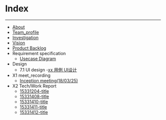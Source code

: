 

# Index
---
- [About](https://github.com/Movie-ticket-Sale-System/DashBoard/blob/master/doc/About.md)
- [Team_profile](https://github.com/Movie-ticket-Sale-System/DashBoard/blob/master/doc/Team_profile.md)
- [Investigation](https://github.com/Movie-ticket-Sale-System/DashBoard/blob/master/doc/Investigation.md)
- [Vision](https://github.com/Movie-ticket-Sale-System/DashBoard/blob/master/doc/Vision.md)
- [Product Backlog](https://github.com/Movie-ticket-Sale-System/DashBoard/blob/master/doc/Product_Backlog.md)
- Requirement specification
  - [Usecase Diagram](https://github.com/Movie-ticket-Sale-System/DashBoard/blob/master/doc/Usecase_Diagram.md)
- Design
  - 7.1 UI design
    -[xx 用例 UI设计]()
- X1 meet_recording
  - [Inception meeting(18/03/25)](https://github.com/Movie-ticket-Sale-System/DashBoard/blob/master/doc/Meet_recording.md)
- X2 Tech/Work Report
  - [15331204-title]()
  - [15331408-title]()
  - [15331410-title]()
  - [15331411-title]()
  - [15331412-title]()
